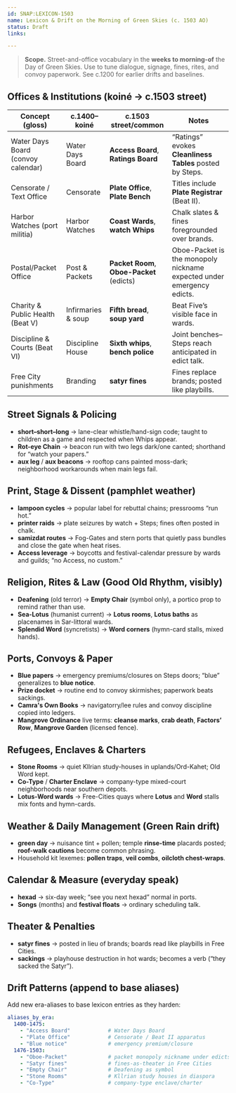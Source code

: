 ```yaml
---
id: SNAP:LEXICON-1503
name: Lexicon & Drift on the Morning of Green Skies (c. 1503 AO)
status: Draft
links:

---
```


> **Scope.** Street-and-office vocabulary in the **weeks to morning-of** the Day of Green Skies. Use to tune dialogue, signage, fines, rites, and convoy paperwork. See c.1200 for earlier drifts and baselines.

## Offices & Institutions (koiné → **c.1503 street**)
| Concept (gloss) | c.1400–koiné | **c.1503 street/common** | Notes |
|---|---|---|---|
| Water Days Board (convoy calendar) | Water Days Board | **Access Board**, **Ratings Board** | “Ratings” evokes **Cleanliness Tables** posted by Steps. |
| Censorate / Text Office | Censorate | **Plate Office**, **Plate Bench** | Titles include **Plate Registrar** (Beat II). |
| Harbor Watches (port militia) | Harbor Watches | **Coast Wards**, **watch Whips** | Chalk slates & fines foregrounded over brands. |
| Postal/Packet Office | Post & Packets | **Packet Room**, **Oboe-Packet** (edicts) | Oboe-Packet is the monopoly nickname expected under emergency edicts. |
| Charity & Public Health (Beat V) | Infirmaries & soup | **Fifth bread**, **soup yard** | Beat Five’s visible face in wards. |
| Discipline & Courts (Beat VI) | Discipline House | **Sixth whips**, **bench police** | Joint benches–Steps reach anticipated in edict talk. |
| Free City punishments | Branding | **satyr fines** | Fines replace brands; posted like playbills. |

## Street Signals & Policing
- **short–short–long** → lane-clear whistle/hand-sign code; taught to children as a game and respected when Whips appear.  
- **Rot-eye Chain** → beacon run with two legs dark/one canted; shorthand for “watch your papers.”  
- **aux leg** / **aux beacons** → rooftop cans painted moss-dark; neighborhood workarounds when main legs fail.

## Print, Stage & Dissent (pamphlet weather)
- **lampoon cycles** → popular label for rebuttal chains; pressrooms “run hot.”  
- **printer raids** → plate seizures by watch + Steps; fines often posted in chalk.  
- **samizdat routes** → Fog-Gates and stern ports that quietly pass bundles and close the gate when heat rises.  
- **Access leverage** → boycotts and festival-calendar pressure by wards and guilds; “no Access, no custom.”

## Religion, Rites & Law (Good Old Rhythm, visibly)
- **Deafening** (old terror) → **Empty Chair** (symbol only), a portico prop to remind rather than use.  
- **Sea-Lotus** (humanist current) → **Lotus rooms**, **Lotus baths** as placenames in Sar-littoral wards.  
- **Splendid Word** (syncretists) → **Word corners** (hymn-card stalls, mixed hands).

## Ports, Convoys & Paper
- **Blue papers** → emergency premiums/closures on Steps doors; “blue” generalizes to **blue notice**.  
- **Prize docket** → routine end to convoy skirmishes; paperwork beats sackings.  
- **Camra's Own Books** → navigatorry/lee rules and convoy discipline copied into ledgers.  
- **Mangrove Ordinance** live terms: **cleanse marks**, **crab death**, **Factors’ Row**, **Mangrove Garden** (licensed fence).

## Refugees, Enclaves & Charters
- **Stone Rooms** → quiet Kllrian study-houses in uplands/Ord-Kahet; Old Word kept.  
- **Co-Type** / **Charter Enclave** → company-type mixed-court neighborhoods near southern depots.  
- **Lotus-Word wards** → Free-Cities quays where **Lotus** and **Word** stalls mix fonts and hymn-cards.

## Weather & Daily Management (Green Rain drift)
- **green day** → nuisance tint + pollen; temple **rinse-time** placards posted; **roof-walk cautions** become common phrasing.  
- Household kit lexemes: **pollen traps**, **veil combs**, **oilcloth chest-wraps**.

## Calendar & Measure (everyday speak)
- **hexad** → six-day week; “see you next hexad” normal in ports.  
- **Songs** (months) and **festival floats** → ordinary scheduling talk.

## Theater & Penalties
- **satyr fines** → posted in lieu of brands; boards read like playbills in Free Cities.  
- **sackings** → playhouse destruction in hot wards; becomes a verb (“they sacked the Satyr”).

## Drift Patterns (append to base aliases)
Add new era-aliases to base lexicon entries as they harden:

```yaml
aliases_by_era:
  1400-1475:
    - "Access Board"            # Water Days Board
    - "Plate Office"            # Censorate / Beat II apparatus
    - "Blue notice"             # emergency premium/closure
  1476-1503:
    - "Oboe-Packet"             # packet monopoly nickname under edicts
    - "Satyr fines"             # fines-as-theater in Free Cities
    - "Empty Chair"             # Deafening as symbol
    - "Stone Rooms"             # Kllrian study houses in diaspora
    - "Co-Type"                 # company-type enclave/charter
